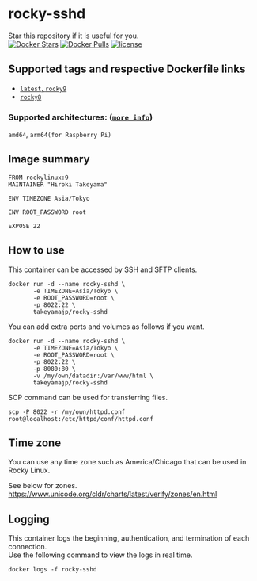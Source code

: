 # rocky-sshd
Star this repository if it is useful for you.  
[![Docker Stars](https://img.shields.io/docker/stars/takeyamajp/rocky-sshd.svg)](https://hub.docker.com/r/takeyamajp/rocky-sshd/)
[![Docker Pulls](https://img.shields.io/docker/pulls/takeyamajp/rocky-sshd.svg)](https://hub.docker.com/r/takeyamajp/rocky-sshd/)
[![license](https://img.shields.io/github/license/takeyamajp/docker-rocky-sshd.svg)](https://github.com/takeyamajp/docker-rocky-sshd/blob/master/LICENSE)

## Supported tags and respective Dockerfile links  
- [`latest`, `rocky9`](https://github.com/takeyamajp/docker-rocky-sshd/blob/master/rocky9/Dockerfile)
- [`rocky8`](https://github.com/takeyamajp/docker-rocky-sshd/blob/master/rocky8/Dockerfile)

 ### Supported architectures: ([`more info`](https://github.com/docker-library/official-images#architectures-other-than-amd64))  
 `amd64`, `arm64(for Raspberry Pi)`

## Image summary
    FROM rockylinux:9  
    MAINTAINER "Hiroki Takeyama"
    
    ENV TIMEZONE Asia/Tokyo
    
    ENV ROOT_PASSWORD root
    
    EXPOSE 22

## How to use
This container can be accessed by SSH and SFTP clients.

    docker run -d --name rocky-sshd \  
           -e TIMEZONE=Asia/Tokyo \  
           -e ROOT_PASSWORD=root \  
           -p 8022:22 \  
           takeyamajp/rocky-sshd

You can add extra ports and volumes as follows if you want.

    docker run -d --name rocky-sshd \  
           -e TIMEZONE=Asia/Tokyo \  
           -e ROOT_PASSWORD=root \  
           -p 8022:22 \  
           -p 8080:80 \  
           -v /my/own/datadir:/var/www/html \  
           takeyamajp/rocky-sshd

SCP command can be used for transferring files.

    scp -P 8022 -r /my/own/httpd.conf root@localhost:/etc/httpd/conf/httpd.conf

## Time zone
You can use any time zone such as America/Chicago that can be used in Rocky Linux.  

See below for zones.  
https://www.unicode.org/cldr/charts/latest/verify/zones/en.html

## Logging
This container logs the beginning, authentication, and termination of each connection.  
Use the following command to view the logs in real time.

    docker logs -f rocky-sshd
